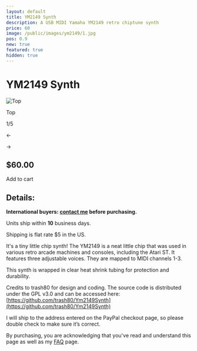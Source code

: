 ```yaml
---
layout: default
title: YM2149 Synth
description: A USB MIDI Yamaha YM2149 retro chiptune synth
price: 60
image: /public/images/ym2149/1.jpg
pos: 0.9
new: true
featured: true
hidden: true
---
```

# YM2149 Synth

<div class="gallery">
	<img src="{{ site.baseurl }}public/images/ym2149/1.jpg" alt="Top" id="gallery_image" onclick="cycle(1); return false;">
	<p id="gallery_subtitle">Top</p>
	<p id="gallery_pos_text">1/5</p>
	<div id="gallery_nav">
		<p id="gallery_nav_left" onclick="cycle(0); return false;">←</p>
		<p id="gallery_nav_right" onclick="cycle(1); return false;">→</p>
	</div>
</div>

## $60.00

<form id="paypal" target="paypal" action="https://www.paypal.com/cgi-bin/webscr" method="post">
<input type="hidden" name="cmd" value="_s-xclick">
<input type="hidden" name="hosted_button_id" value="63CLYXSLY87PC">
</form>


<div class="addToCart noselect" onclick="addToCart()">
  Add to cart
</div>

## Details:

**International buyers: [contact me](mailto:bro@catskull.net) before purchasing.**

Units ship within **10** business days.

Shipping is flat rate $5 in the US.

It's a tiny little chip synth! The YM2149 is a neat little chip that was used in various retro arcade machines and consoles, including the Atari ST. It features three adjustable voices. They are mapped to MIDI channels 1-3.

This synth is wrapped in clear heat shrink tubing for protection and durability.

Credits to trash80 for design and coding. The source code is distributed under the GPL v3.0 and can be accessed here: [https://github.com/trash80/Ym2149Synth](https://github.com/trash80/Ym2149Synth)

I will ship to the address entered on the PayPal checkout page, so please double check to make sure it’s correct.

By purchasing, you are acknowledging that you've read and understand this page as well as my [FAQ](/faq) page.

<script src="{{ site.baseurl }}public/js/ym2149gallery.js"></script>
